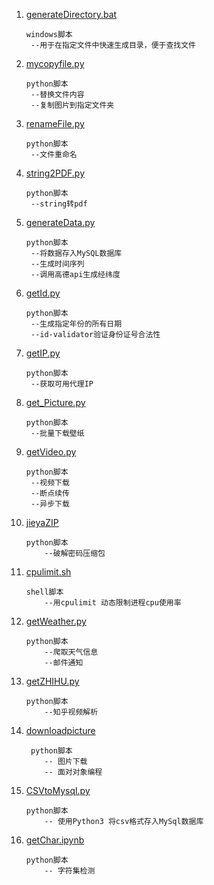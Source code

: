 1. [generateDirectory.bat](https://github.com/junglegodlion/script/blob/master/generateDirectory.bat)

   ```
   windows脚本
   	--用于在指定文件中快速生成目录，便于查找文件
   ```

2. [mycopyfile.py](https://github.com/junglegodlion/script/blob/master/mycopyfile.py)

   ```
   python脚本
   	--替换文件内容
   	--复制图片到指定文件夹
   ```

3. [renameFile.py](https://github.com/junglegodlion/script/blob/master/renameFile.py)

   ```
   python脚本
   	--文件重命名
   ```

4. [string2PDF.py](https://github.com/junglegodlion/script/blob/master/string2PDF.py)

   ```
   python脚本
   	--string转pdf
   ```

5. [generateData.py]( https://github.com/junglegodlion/script/blob/master/generateData.py )

   ```
   python脚本
   	--将数据存入MySQL数据库
   	--生成时间序列
   	--调用高德api生成经纬度
   ```

6. [getId.py]( https://github.com/junglegodlion/script/blob/master/getId.py )

   ```
   python脚本
   	--生成指定年份的所有日期
   	--id-validator验证身份证号合法性
   ```

7. [getIP.py]( https://github.com/junglegodlion/script/blob/master/getIP.py )

   ```
   python脚本
   	--获取可用代理IP
   ```

8. [get_Picture.py]( https://github.com/junglegodlion/script/blob/master/get_Picture.py )

   ```
   python脚本
   	--批量下载壁纸
   ```

9. [getVideo.py]( https://github.com/junglegodlion/script/blob/master/getVideo.py )

   ```
   python脚本
   	--视频下载
   	--断点续传
   	--异步下载
   ```

10. [jieyaZIP]( https://github.com/junglegodlion/script/tree/master/jieyaZIP )

    ```
    python脚本
    	--破解密码压缩包
    ```

11. [cpulimit.sh]( https://github.com/junglegodlion/script/blob/master/cpulimit.sh )

    ```
    shell脚本
    	--用cpulimit 动态限制进程cpu使用率
    ```

12. [getWeather.py]( https://github.com/junglegodlion/script/blob/master/getWeather.py )

    ```
    python脚本
    	--爬取天气信息
    	--邮件通知
    ```

13. [getZHIHU.py](https://github.com/junglegodlion/script/blob/master/getZHIHU.py) 

    ```
    python脚本
    	--知乎视频解析
    ```
    
14. [downloadpicture](https://github.com/junglegodlion/script/tree/master/downloadpicture)

    ```
     python脚本
        -- 图片下载
        -- 面对对象编程
    ```

15. [CSVtoMysql.py]( https://github.com/junglegodlion/script/blob/master/CSVtoMysql.py )

    ```
    python脚本
    	-- 使用Python3 将csv格式存入MySql数据库
    ```

16. [getChar.ipynb](https://github.com/junglegodlion/script/blob/master/getChar.ipynb)

    ```
    python脚本
    	-- 字符集检测
    ```

    




